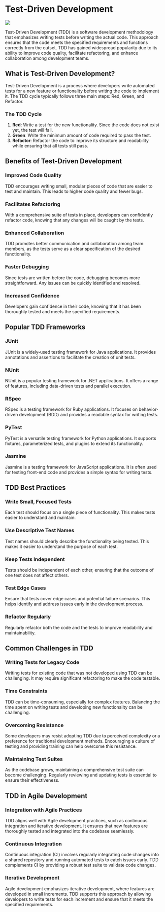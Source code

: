 # Test-Driven Development

![](image/kaizenko-Test-Driven-Development-TDD.png)

Test-Driven Development (TDD) is a software development methodology that emphasizes writing tests before writing the actual code. This approach ensures that the code meets the specified requirements and functions correctly from the outset. TDD has gained widespread popularity due to its ability to improve code quality, facilitate refactoring, and enhance collaboration among development teams.

## What is Test-Driven Development?

Test-Driven Development is a process where developers write automated tests for a new feature or functionality before writing the code to implement it. The TDD cycle typically follows three main steps: Red, Green, and Refactor.

### The TDD Cycle

1. **Red**: Write a test for the new functionality. Since the code does not exist yet, the test will fail.
2. **Green**: Write the minimum amount of code required to pass the test.
3. **Refactor**: Refactor the code to improve its structure and readability while ensuring that all tests still pass.

## Benefits of Test-Driven Development

### Improved Code Quality

TDD encourages writing small, modular pieces of code that are easier to test and maintain. This leads to higher code quality and fewer bugs.

### Facilitates Refactoring

With a comprehensive suite of tests in place, developers can confidently refactor code, knowing that any changes will be caught by the tests.

### Enhanced Collaboration

TDD promotes better communication and collaboration among team members, as the tests serve as a clear specification of the desired functionality.

### Faster Debugging

Since tests are written before the code, debugging becomes more straightforward. Any issues can be quickly identified and resolved.

### Increased Confidence

Developers gain confidence in their code, knowing that it has been thoroughly tested and meets the specified requirements.

## Popular TDD Frameworks

### JUnit

JUnit is a widely-used testing framework for Java applications. It provides annotations and assertions to facilitate the creation of unit tests.

### NUnit

NUnit is a popular testing framework for .NET applications. It offers a range of features, including data-driven tests and parallel execution.

### RSpec

RSpec is a testing framework for Ruby applications. It focuses on behavior-driven development (BDD) and provides a readable syntax for writing tests.

### PyTest

PyTest is a versatile testing framework for Python applications. It supports fixtures, parameterized tests, and plugins to extend its functionality.

### Jasmine

Jasmine is a testing framework for JavaScript applications. It is often used for testing front-end code and provides a simple syntax for writing tests.

## TDD Best Practices

### Write Small, Focused Tests

Each test should focus on a single piece of functionality. This makes tests easier to understand and maintain.

### Use Descriptive Test Names

Test names should clearly describe the functionality being tested. This makes it easier to understand the purpose of each test.

### Keep Tests Independent

Tests should be independent of each other, ensuring that the outcome of one test does not affect others.

### Test Edge Cases

Ensure that tests cover edge cases and potential failure scenarios. This helps identify and address issues early in the development process.

### Refactor Regularly

Regularly refactor both the code and the tests to improve readability and maintainability.

## Common Challenges in TDD

### Writing Tests for Legacy Code

Writing tests for existing code that was not developed using TDD can be challenging. It may require significant refactoring to make the code testable.

### Time Constraints

TDD can be time-consuming, especially for complex features. Balancing the time spent on writing tests and developing new functionality can be challenging.

### Overcoming Resistance

Some developers may resist adopting TDD due to perceived complexity or a preference for traditional development methods. Encouraging a culture of testing and providing training can help overcome this resistance.

### Maintaining Test Suites

As the codebase grows, maintaining a comprehensive test suite can become challenging. Regularly reviewing and updating tests is essential to ensure their effectiveness.

## TDD in Agile Development

### Integration with Agile Practices

TDD aligns well with Agile development practices, such as continuous integration and iterative development. It ensures that new features are thoroughly tested and integrated into the codebase seamlessly.

### Continuous Integration

Continuous integration (CI) involves regularly integrating code changes into a shared repository and running automated tests to catch issues early. TDD complements CI by providing a robust test suite to validate code changes.

### Iterative Development

Agile development emphasizes iterative development, where features are developed in small increments. TDD supports this approach by allowing developers to write tests for each increment and ensure that it meets the specified requirements.
